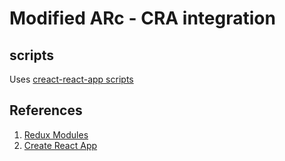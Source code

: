 # Modified ARc - CRA integration

## scripts
Uses [creact-react-app scripts](https://github.com/facebook/create-react-app/tree/master/packages/react-scripts)


## References
1. [Redux Modules](https://github.com/diegohaz/arc/tree/redux/src/store)
2. [Create React App](https://github.com/facebook/create-react-app)
